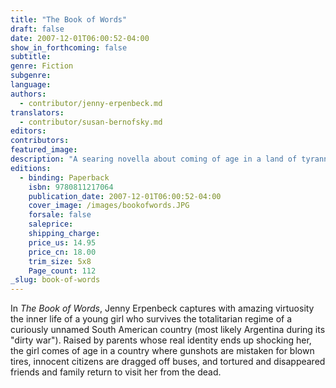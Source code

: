 ```yaml
---
title: "The Book of Words"
draft: false
date: 2007-12-01T06:00:52-04:00
show_in_forthcoming: false
subtitle:
genre: Fiction
subgenre:
language:
authors:
  - contributor/jenny-erpenbeck.md
translators:
  - contributor/susan-bernofsky.md
editors:
contributors:
featured_image:
description: "A searing novella about coming of age in a land of tyranny, by one of Germany's most brilliant young authors. "
editions:
  - binding: Paperback
    isbn: 9780811217064
    publication_date: 2007-12-01T06:00:52-04:00
    cover_image: /images/bookofwords.JPG
    forsale: false
    saleprice:
    shipping_charge:
    price_us: 14.95
    price_cn: 18.00
    trim_size: 5x8
    Page_count: 112
_slug: book-of-words
---
```


In _The Book of Words_, Jenny Erpenbeck captures with amazing virtuosity the inner life of a young girl who survives the totalitarian regime of a curiously unnamed South American country (most likely Argentina during its "dirty war"). Raised by parents whose real identity ends up shocking her, the girl comes of age in a country where gunshots are mistaken for blown tires, innocent citizens are dragged off buses, and tortured and disappeared friends and family return to visit her from the dead.

